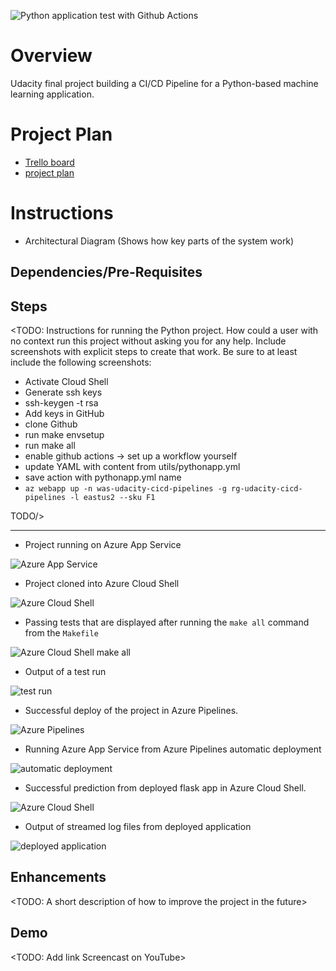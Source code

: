 ![Python application test with Github Actions](https://github.com/alemag1986/udacity-cicd-pipelines/workflows/Python%20application%20test%20with%20Github%20Actions/badge.svg?branch=main&event=push)

# Overview

Udacity final project building a CI/CD Pipeline for a Python-based machine learning application.

# Project Plan

* [Trello board](https://trello.com/b/bGd4Kp9p/cicd-pipeline-project)
* [project plan](https://github.com/alemag1986/udacity-cicd-pipelines/blob/main/docs/CICD%20Pipeline%20Project%20Plan.xlsx)

# Instructions

* Architectural Diagram 
(Shows how key parts of the system work)

## Dependencies/Pre-Requisites

## Steps

<TODO:  Instructions for running the Python project.  How could a user with no context run this project without asking you for any help.  Include screenshots with explicit steps to create that work. Be sure to at least include the following screenshots:

- Activate Cloud Shell
- Generate ssh keys
- ssh-keygen -t rsa
- Add keys in GitHub
- clone Github
- run make envsetup
- run make all
- enable github actions -> set up a workflow yourself
- update YAML with content from utils/pythonapp.yml
- save action with pythonapp.yml name
- `az webapp up -n was-udacity-cicd-pipelines -g rg-udacity-cicd-pipelines -l eastus2 --sku F1`

TODO/>

---

* Project running on Azure App Service

![Azure App Service](https://github.com/alemag1986/udacity-cicd-pipelines/blob/main/screenshots/AzureAppService.png?raw=true)

* Project cloned into Azure Cloud Shell

![Azure Cloud Shell](https://github.com/alemag1986/udacity-cicd-pipelines/blob/main/screenshots/AzureCloudShell-repo-cloned.png?raw=true)

* Passing tests that are displayed after running the `make all` command from the `Makefile`

![Azure Cloud Shell make all](https://github.com/alemag1986/udacity-cicd-pipelines/blob/main/screenshots/AzureCloudShell-make-all.png?raw=true)

* Output of a test run

![test run](https://github.com/alemag1986/udacity-cicd-pipelines/blob/main/screenshots/GitHub%20Actions%20passing.png?raw=true)

* Successful deploy of the project in Azure Pipelines.  

![Azure Pipelines](https://github.com/alemag1986/udacity-cicd-pipelines/blob/main/screenshots/Azure%20DevOps%20pipeline.png?raw=true)

* Running Azure App Service from Azure Pipelines automatic deployment

![automatic deployment](https://github.com/alemag1986/udacity-cicd-pipelines/tree/main/screenshots/)

* Successful prediction from deployed flask app in Azure Cloud Shell. 

![Azure Cloud Shell](https://github.com/alemag1986/udacity-cicd-pipelines/blob/main/screenshots/Azure%20Cloud%20Shell%20%20repo%20cloned.png?raw=true)

* Output of streamed log files from deployed application

![deployed application](https://github.com/alemag1986/udacity-cicd-pipelines/tree/main/screenshots/)


## Enhancements

<TODO: A short description of how to improve the project in the future>

## Demo 

<TODO: Add link Screencast on YouTube>

